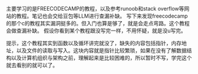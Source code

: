 主要学习的是FREECODECAMP的教程，以及参考runoob和stack overflow等网站的教程。笔记也会交给豆包等LLM进行查漏补缺。
写下来发现freecodecamp的那个c的教程其实漏洞挺多的。但入门也算是够了，就是会走点弯路。这个教程会做查漏补缺。
假设你看到某个教程跟没写完一样，不用怀疑，就是没u写完。

提示，这个教程其实到函数以及循环讲完就没了，缺失的内容包括指针，内存地址，以及文件的读取与写入。这块内容就是指针比较繁琐，如果在没有了解数据结构以及计算机组织与架构之前，理解起来是比较困难的，所以暂时不写，学完这个就去看别的就可以了。